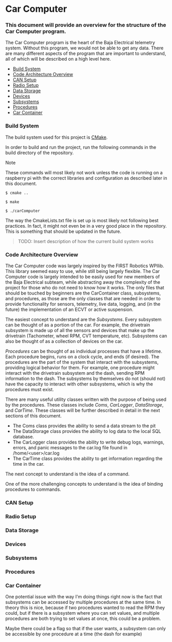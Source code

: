 # Car Computer

### This document will provide an overview for the structure of the Car Computer program.

The Car Computer program is the heart of the Baja Electrical telemetry system. Without this program, we would not be able to get any data. There are many different aspects of the program that are important to understand, all of which will be described on a high level here.

* [Build System](#build-bystem)
* [Code Architecture Overview](#code-architecture-overview)
* [CAN Setup](#can-setup)
* [Radio Setup](#radio-setup)
* [Data Storage](#data-storage)
* [Devices](#devices)
* [Subsystems](#subsystems)
* [Procedures](#procedures)
* [Car Container](#car-container)

### Build System

The build system used for this project is [CMake](https://cmake.org/).

In order to build and run the project, run the following commands in the build directory of the repository.

> [!NOTE]
> These commands will most likely not work unless the code is running on a raspberry pi with the correct libraries and configuration as described later in this document.

`$ cmake ..`

`$ make`

`$ ./carComputer`

The way the CmakeLists.txt file is set up is most likely not following best practices. In fact, it might not even be in a very good place in the repository. This is something that should be updated in the future.

> TODO: Insert description of how the current build system works

### Code Architecture Overview

The Car Computer code was largely inspired by the FIRST Robotics WPIlib. This library seemed easy to use, while still being largely flexible. The Car Computer code is largely intended to be easily used for new members of the Baja Electrical subteam, while abstracting away the complexity of the project for those who do not need to know how it works. The only files that should be touched by beginners are the CarContainer class, subsystems, and procedures, as those are the only classes that are needed in order to provide functionality for sensors, telemetry, live data, logging, and (in the future) the implementation of an ECVT or active suspension.

The easiest concept to understand are the *Subsystems*. Every subsystem can be thought of as a portion of the car. For example, the drivetrain subsystem is made up of all the sensors and devices that make up the drivetrain (Tachometer, wheel RPM, CVT temperature, etc). Subsystems can also be thought of as a collection of devices on the car.

*Procedures* can be thought of as individual processes that have a lifetime. Each procedure begins, runs on a clock cycle, and ends (if desired). The procedures are the part of the system that interact with the subsystems, providing logical behavior for them. For example, one procedure might interact with the drivetrain subsystem and the dash, sending RPM information to the dash. The subsystems by themselves do not (should not) have the capacity to interact with other subsystems, which is why the procedures must exist.

There are many useful utility classes written with the purpose of being used by the procedures. These classes include *Coms*, *CarLogger*, *DataStorage*, and *CarTime*. These classes will be further described in detail in the next sections of this document.

* The Coms class provides the ability to send a data stream to the pit
* The DataStorage class provides the ability to log data to the local SQL database.
* The CarLogger class provides the ability to write debug logs, warnings, errors, and panic messages to the car.log file found in /home/<user\>/car.log
* The CarTime class provides the ability to get information regarding the time in the car.

The next concept to understand is the idea of a command.

One of the more challenging concepts to understand is the idea of binding procedures to commands.




### CAN Setup

### Radio Setup

### Data Storage

### Devices

### Subsystems

### Procedures

### Car Container

One potential issue with the way I'm doing things right now is the fact that subsystems can be accessed by multiple
procedures at the same time. In theory this is nice, because if two procedures wanted to read the RPM they could,
but if there is a subsystem where you can set values, and multiple procedures are both trying to set values at once,
this could be a problem.

Maybe there could be a flag so that if the user wants, a subsystem can only be accessible by one procedure at a time
(the dash for example)
